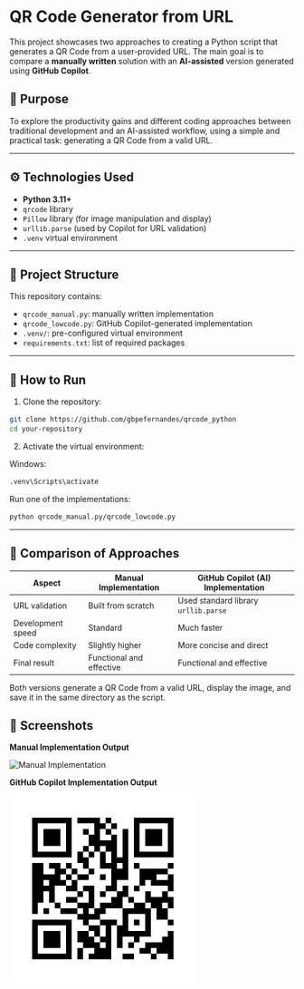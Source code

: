 # QR Code Generator from URL

This project showcases two approaches to creating a Python script that generates a QR Code from a user-provided URL. The main goal is to compare a **manually written** solution with an **AI-assisted** version generated using **GitHub Copilot**.

## 🧠 Purpose

To explore the productivity gains and different coding approaches between traditional development and an AI-assisted workflow, using a simple and practical task: generating a QR Code from a valid URL.

---

## ⚙️ Technologies Used

- **Python 3.11+**
- `qrcode` library
- `Pillow` library (for image manipulation and display)
- `urllib.parse` (used by Copilot for URL validation)
- `.venv` virtual environment

---

## 📂 Project Structure

This repository contains:

- `qrcode_manual.py`: manually written implementation
- `qrcode_lowcode.py`: GitHub Copilot-generated implementation
- `.venv/`: pre-configured virtual environment
- `requirements.txt`: list of required packages

---

## 🚀 How to Run

1. Clone the repository:

```bash
git clone https://github.com/gbpefernandes/qrcode_python
cd your-repository
```

2. Activate the virtual environment:

Windows:

```bash
.venv\Scripts\activate
```

Run one of the implementations:

```bash
python qrcode_manual.py/qrcode_lowcode.py
```

---

## 📓 Comparison of Approaches

| Aspect            | Manual Implementation    | GitHub Copilot (AI) Implementation   |
| ----------------- | ------------------------ | ------------------------------------ |
| URL validation    | Built from scratch       | Used standard library `urllib.parse` |
| Development speed | Standard                 | Much faster                          |
| Code complexity   | Slightly higher          | More concise and direct              |
| Final result      | Functional and effective | Functional and effective             |

Both versions generate a QR Code from a valid URL, display the image, and save it in the same directory as the script.

## 📸 Screenshots

**Manual Implementation Output**

![Manual Implementation](manual_qrcode.pngi)

**GitHub Copilot Implementation Output**

![Copilot Implementation](lowcode_qrcode.png)
